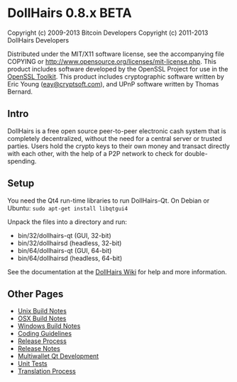 DollHairs 0.8.x BETA
====================

Copyright (c) 2009-2013 Bitcoin Developers
Copyright (c) 2011-2013 DollHairs Developers

Distributed under the MIT/X11 software license, see the accompanying
file COPYING or http://www.opensource.org/licenses/mit-license.php.
This product includes software developed by the OpenSSL Project for use in the [OpenSSL Toolkit](http://www.openssl.org/). This product includes
cryptographic software written by Eric Young ([eay@cryptsoft.com](mailto:eay@cryptsoft.com)), and UPnP software written by Thomas Bernard.


Intro
---------------------
DollHairs is a free open source peer-to-peer electronic cash system that is
completely decentralized, without the need for a central server or trusted
parties.  Users hold the crypto keys to their own money and transact directly
with each other, with the help of a P2P network to check for double-spending.


Setup
---------------------
You need the Qt4 run-time libraries to run DollHairs-Qt. On Debian or Ubuntu:
	`sudo apt-get install libqtgui4`

Unpack the files into a directory and run:

- bin/32/dollhairs-qt (GUI, 32-bit)
- bin/32/dollhairsd (headless, 32-bit)
- bin/64/dollhairs-qt (GUI, 64-bit)
- bin/64/dollhairsd (headless, 64-bit)

See the documentation at the [DollHairs Wiki](http://dollhairs.info)
for help and more information.


Other Pages
---------------------
- [Unix Build Notes](build-unix.md)
- [OSX Build Notes](build-osx.md)
- [Windows Build Notes](build-msw.md)
- [Coding Guidelines](coding.md)
- [Release Process](release-process.md)
- [Release Notes](release-notes.md)
- [Multiwallet Qt Development](multiwallet-qt.md)
- [Unit Tests](unit-tests.md)
- [Translation Process](translation_process.md)
